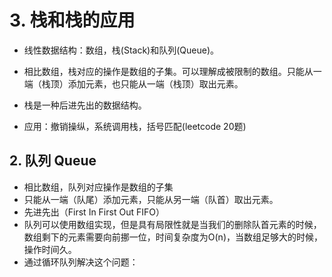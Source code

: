 # 3. 栈和栈的应用

+ 线性数据结构：数组，栈(Stack)和队列(Queue)。
+ 相比数组，栈对应的操作是数组的子集。可以理解成被限制的数组。只能从一端（栈顶）添加元素，也只能从一端（栈顶）取出元素。
+ 栈是一种后进先出的数据结构。

+ 应用：撤销操纵，系统调用栈，括号匹配(leetcode 20题) 



## 2. 队列 Queue

+ 相比数组，队列对应操作是数组的子集
+ 只能从一端（队尾）添加元素，只能从另一端（队首）取出元素。
+ 先进先出（First In First Out FIFO）
+  队列可以使用数组实现，但是具有局限性就是当我们的删除队首元素的时候，数组剩下的元素需要向前挪一位，时间复杂度为O(n)，当数组足够大的时候，操作时间久。 
+ 通过循环队列解决这个问题：